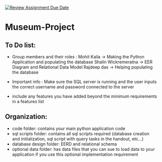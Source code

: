 [![Review Assignment Due Date](https://classroom.github.com/assets/deadline-readme-button-24ddc0f5d75046c5622901739e7c5dd533143b0c8e959d652212380cedb1ea36.svg)](https://classroom.github.com/a/Ch92Y567)
# Museum-Project
## To Do list:

- Group members and their roles :
      Mohit Kaila -> Making the Python Application and populating the database 
      Shalin Wickremeratna -> EER Diagram and Relational Data Model
      Rajdeep das -> Helping populating the database


- Important info :
      Make sure the SQL server is running and the user inputs the correct username and password connected to the server

  
- include any features you have added beyond the minimum requirements in a features list

## Organization:
- code folder: contains your main python application code
- sql scripts folder: contains all sql scripts required (database creation and initialization, sql script with query tasks in the handout, etc...)
- database design folder: EERD and relational schema
- optional data folder: has data files that you can sue to load data to your application if you use this optional implementation requirement
